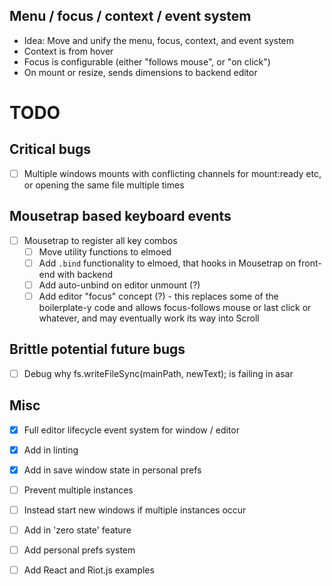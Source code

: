 ## Menu / focus / context / event system
- Idea: Move and unify the menu, focus, context, and event system
- Context is from hover
- Focus is configurable (either "follows mouse", or "on click")
- On mount or resize, sends dimensions to backend editor


# TODO

## Critical bugs
- [ ] Multiple windows mounts with conflicting channels for mount:ready etc, or
  opening the same file multiple times

## Mousetrap based keyboard events
- [ ] Mousetrap to register all key combos
    - [ ] Move utility functions to elmoed
    - [ ] Add `.bind` functionality to elmoed, that hooks in Mousetrap on
        front-end with backend
    - [ ] Add auto-unbind on editor unmount (?)
    - [ ] Add editor "focus" concept (?) - this replaces some of the
        boilerplate-y code and allows focus-follows mouse or last click or
        whatever, and may eventually work its way into Scroll

## Brittle potential future bugs
- [ ] Debug why fs.writeFileSync(mainPath, newText); is failing in asar

## Misc

- [X] Full editor lifecycle event system for window / editor

- [X] Add in linting

- [X] Add in save window state in personal prefs

- [ ] Prevent multiple instances

- [ ] Instead start new windows if multiple instances occur

- [ ] Add in 'zero state' feature

- [ ] Add personal prefs system

- [ ] Add React and Riot.js examples
